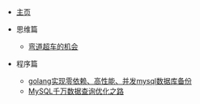 * [主页](/README.md)

* 思维篇
  * [弯道超车的机会](/throught/chance.md)

* 程序篇
  * [golang实现零依赖、高性能、并发mysql数据库备份](/program/mysqldump.md)
  * [MySQL千万数据查询优化之路](/program/mysql-millions-of-data-optimization.md)
